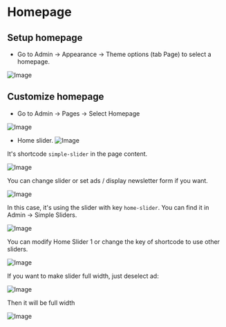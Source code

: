 # Homepage

## Setup homepage

- Go to Admin -> Appearance -> Theme options (tab Page) to select a homepage.

![Image](https://live.staticflickr.com/65535/52030860819_de08466f54_b.jpg)

## Customize homepage

- Go to Admin -> Pages -> Select Homepage

![Image](https://live.staticflickr.com/65535/52029565757_a09d878847_b.jpg)

- Home slider.
  ![Image](https://live.staticflickr.com/65535/52031127435_2719973ec3_b.jpg)

It's shortcode `simple-slider` in the page content.

![Image](https://live.staticflickr.com/65535/52030610941_d035d13b9d_b.jpg)

You can change slider or set ads / display newsletter form if you want.

![Image](https://live.staticflickr.com/65535/52030647598_a9c865d46a_b.jpg)

In this case, it's using the slider with key `home-slider`. You can find it in Admin -> Simple Sliders.

![Image](https://live.staticflickr.com/65535/52030860604_55e31de854_b.jpg)

You can modify Home Slider 1 or change the key of shortcode to use other sliders.

![Image](https://live.staticflickr.com/65535/52029565447_e5e8388981_b.jpg)

If you want to make slider full width, just deselect ad:

![Image](https://live.staticflickr.com/65535/52029565572_f7af135fbb_b.jpg)

Then it will be full width

![Image](https://live.staticflickr.com/65535/52031127270_ba10053e53_b.jpg)
